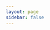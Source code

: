 ```yaml
---
layout: page
sidebar: false
---
```


<script setup>
import { sidebar } from './sidebar';
</script>

<Home :sidebar="sidebar" title="RustFS Dokümantasyon Merkezi" />
